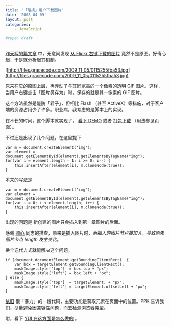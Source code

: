 ```yaml
---
title: '「阻挠」用户下载图片'
date: '2008-04-09'
layout: post
categories:
    - JavaScript

#type: draft
---
```


[昨天写的篇文章]({{site.urls}}/posts/1312/) 中，无意间发现 [从 Flickr 右键下载的图片](http://www.flickr.com/photos/superfrunny/2235021280/) 竟然不是原图。好奇心起，于是就分析起其机制。

![http://files.gracecode.com/2009_11_05/0115255fba53.jpg](http://files.gracecode.com/2009_11_05/0115255fba53.jpg)

原来在它的原图上层，再浮动了与其同宽高的一个像素的透明 GIF 图片。这样，当用户右键点击「图片另存为」时，保存的就是其一像素的 GIF 图片。

这个方法虽然是能防「君子」，但相比 Flash （甚至 ActiveX）等措施，对于客户端的资源占用少了许多。职业病，我考虑的是脚本上的实现。

在不长的时间，这个脚本就实现了， [看下 DEMO](http://graceco.de/historic/demo/ImageMask/)  或者  [打包下载](http://files.gracecode.com/2008_04_09/1207715248.zip) （用法参见页面）。

不过还是出现了几个问题，在这里提下

```
var m = document.createElement('img');
var element = document.getElementById(element).getElementsByTagName("img");
for(var i = element.length - 1; i >= 0; i--) {
    this.insertAfter(element[i], m.cloneNode(true));
}
```

本来的写法是

```
var m = document.createElement('img');
var element = document.getElementById(element).getElementsByTagName("img");
for(var i = 0; i < element.length; i++) {
    this.insertAfter(element[i], m.cloneNode(true));
}
```

出现的问题是 新创建的图片只会插入到第一章图片的后面。

感谢  [圆心](http://www.planabc.net/)  同志的排查，原来是插入图片时，*新插入的图片节点被加入，导致原先图片节点 length 发生变化*。

换个迭代方式就能解决这个问题。

```
if (document.documentElement.getBoundingClientRect)  {
    var box = targetElement.getBoundingClientRect();
    maskImage.style['top']  = box.top + "px";
    maskImage.style['left'] = box.left + "px";
} else {
    maskImage.style['top']  = targetElement. + "px";
    maskImage.style['left'] = targetElement.offsetLeft + "px";
}
```

 [依旧]({{site.urls}}/posts/1292/) 很「暴力」的一段代码，主要功能是获取元素在页面中的位置。PPK 告诉我们，尽量避免因兼容性问题，而去检测浏览器类型。

附，看下  [YUI 在这方面是怎么做的]({{site.urls}}/posts/1053/) 。
